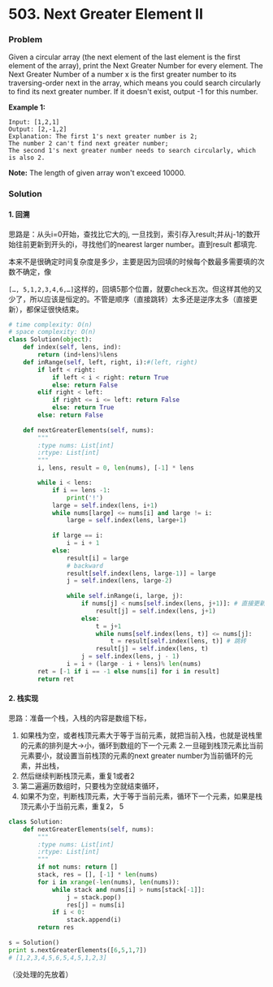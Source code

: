# 503. Next Greater Element II

### Problem

Given a circular array (the next element of the last element is the first element of the array), print the Next Greater Number for every element. The Next Greater Number of a number x is the first greater number to its traversing-order next in the array, which means you could search circularly to find its next greater number. If it doesn't exist, output -1 for this number.

**Example 1:**

```
Input: [1,2,1]
Output: [2,-1,2]
Explanation: The first 1's next greater number is 2; 
The number 2 can't find next greater number; 
The second 1's next greater number needs to search circularly, which is also 2.

```

**Note:** The length of given array won't exceed 10000.



### Solution

#### 1. 回溯

思路是：从头i=0开始，查找比它大的j, 一旦找到，索引存入result;并从j-1的数开始往前更新到开头的i，寻找他们的nearest larger number。直到result 都填完.

本来不是很确定时间复杂度是多少，主要是因为回填的时候每个数最多需要填的次数不确定，像

`[…, 5,1,2,3,4,6,…]`这样的，回填5那个位置，就要check五次。但这样其他的又少了，所以应该是恒定的。不管是顺序（直接跳转）太多还是逆序太多（直接更新），都保证很快结束。

```python
# time complexity: O(n)
# space complexity: O(n)
class Solution(object):
	def index(self, lens, ind):
		return (ind+lens)%lens
	def inRange(self, left, right, i):#(left, right)
		if left < right:
			if left < i < right: return True
			else: return False
		elif right < left:
			if right <= i <= left: return False
			else: return True
		else: return False
	
	def nextGreaterElements(self, nums):
		"""
		:type nums: List[int]
		:rtype: List[int]
		"""
		i, lens, result = 0, len(nums), [-1] * lens 

		while i < lens:
			if i == lens -1:
				print('!')
			large = self.index(lens, i+1)
			while nums[large] <= nums[i] and large != i:
				large = self.index(lens, large+1)
				
			if large == i:
				i = i + 1
			else:
				result[i] = large
			    # backward
				result[self.index(lens, large-1)] = large
				j = self.index(lens, large-2) 
			
				while self.inRange(i, large, j):
					if nums[j] < nums[self.index(lens, j+1)]: # 直接更新
						result[j] = self.index(lens, j+1)
					else:
						t = j+1
						while nums[self.index(lens, t)] <= nums[j]:
							t = result[self.index(lens, t)] # 跳转
						result[j] = self.index(lens, t)
					j = self.index(lens, j - 1)
				i = i + (large - i + lens)% len(nums)
		ret = [-1 if i == -1 else nums[i] for i in result]
		return ret
```



#### 2. 栈实现

思路：准备一个栈，入栈的内容是数组下标，

1. 如果栈为空，或者栈顶元素大于等于当前元素，就把当前入栈，也就是说栈里的元素的排列是大->小，循环到数组的下一个元素
   2.一旦碰到栈顶元素比当前元素要小，就设置当前栈顶的元素的next greater number为当前循环的元素，并出栈，
2. 然后继续判断栈顶元素，重复1或者2
3. 第二遍遍历数组时，只要栈为空就结束循环，
4. 如果不为空，判断栈顶元素，大于等于当前元素，循环下一个元素，如果是栈顶元素小于当前元素，重复2， 5

```python
class Solution:
	def nextGreaterElements(self, nums):
		"""
		:type nums: List[int]
		:rtype: List[int]
		"""
		if not nums: return []
		stack, res = [], [-1] * len(nums)
		for i in xrange(-len(nums), len(nums)):
			while stack and nums[i] > nums[stack[-1]]:
				j = stack.pop()
				res[j] = nums[i]
			if i < 0:
				stack.append(i)
		return res
				
s = Solution()
print s.nextGreaterElements([6,5,1,7])
# [1,2,3,4,5,6,5,4,5,1,2,3]
```



（没处理的先放着）
